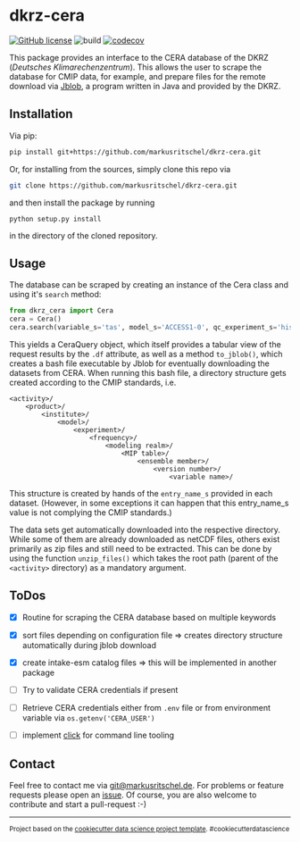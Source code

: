 dkrz-cera
=========
[![GitHub license](https://img.shields.io/github/license/markusritschel/dkrz-cera)](https://github.com/markusritschel/dkrz-cera/blob/master/LICENSE)
![build](https://github.com/markusritschel/dkrz-cera/workflows/build/badge.svg)
[![codecov](https://codecov.io/gh/markusritschel/dkrz-cera/branch/master/graph/badge.svg)](https://codecov.io/gh/markusritschel/dkrz-cera)

This package provides an interface to the CERA database of the DKRZ (_Deutsches Klimarechenzentrum_).
This allows the user to scrape the database for CMIP data, for example, and prepare files for the remote download via 
[Jblob](https://cera-www.dkrz.de/WDCC/ui/cerasearch/info?site=jblob),
a program written in Java and provided by the DKRZ.



Installation
------------
Via pip:
```bash
pip install git+https://github.com/markusritschel/dkrz-cera.git
```

Or, for installing from the sources, simply clone this repo via
```bash
git clone https://github.com/markusritschel/dkrz-cera.git
```
and then install the package by running 
```
python setup.py install
``` 
in the directory of the cloned repository.


Usage
-----
The database can be scraped by creating an instance of the Cera class and using it's `search` method:
```python
from dkrz_cera import Cera
cera = Cera()
cera.search(variable_s='tas', model_s='ACCESS1-0', qc_experiment_s='historical')
```
This yields a CeraQuery object, which itself provides a tabular view of the request results by the `.df` attribute, 
as well as a method `to_jblob()`, which creates a bash file executable by Jblob for eventually downloading the datasets from CERA.
When running this bash file, a directory structure gets created according to the CMIP standards, i.e.
```
<activity>/
    <product>/
        <institute>/
            <model>/
                <experiment>/
                    <frequency>/
                        <modeling realm>/
                            <MIP table>/
                                <ensemble member>/
                                    <version number>/
                                        <variable name>/
```
This structure is created by hands of the `entry_name_s` provided in each dataset.
(However, in some exceptions it can happen that this entry_name_s value is not complying the CMIP standards.)

The data sets get automatically downloaded into the respective directory.
While some of them are already downloaded as netCDF files, others exist primarily as zip files and still need to be extracted.
This can be done by using the function `unzip_files()` which takes the root path (parent of the `<activity>` directory) 
as a mandatory argument.


ToDos
-----
- [x] Routine for scraping the CERA database based on multiple keywords
- [x] sort files depending on configuration file => creates directory structure automatically during jblob download
- [x] create intake-esm catalog files => this will be implemented in another package
- [ ] Try to validate CERA credentials if present
- [ ] Retrieve CERA credentials either from `.env` file or from environment variable via `os.getenv('CERA_USER')`
- [ ] implement [click](https://click.palletsprojects.com/) for command line tooling


Contact
-------
Feel free to contact me via git@markusritschel.de.
For problems or feature requests please open an [issue](https://github.com/markusritschel/dkrz-cera/issues).
Of course, you are also welcome to contribute and start a pull-request :-)

--------
<p><small>Project based on the <a target="_blank" href="https://drivendata.github.io/cookiecutter-data-science/">cookiecutter data science project template</a>. #cookiecutterdatascience</small></p>
